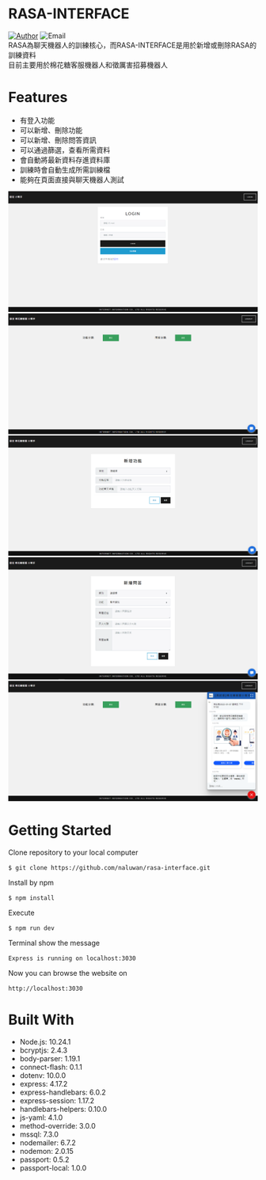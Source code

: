 # RASA-INTERFACE
[![Author](https://img.shields.io/badge/author-@NaLuWan-blue.svg?style=flat)](http://github.com/naluwan)  ![Email](https://img.shields.io/badge/email-street.baller06@gmail.com-green.svg?style=flat)<br>
RASA為聊天機器人的訓練核心，而RASA-INTERFACE是用於新增或刪除RASA的訓練資料  
目前主要用於棉花糖客服機器人和徵厲害招募機器人
# Features
* 有登入功能
* 可以新增、刪除功能
* 可以新增、刪除問答資訊
* 可以通過篩選，查看所需資料
* 會自動將最新資料存進資料庫
* 訓練時會自動生成所需訓練檔
* 能夠在頁面直接與聊天機器人測試

![image](/public/images/rasa-interface-login.PNG)
![image](/public/images/rasa-interface-home.PNG)
![image](/public/images/rasa-interface-addfunc.PNG)
![image](/public/images/rasa-interface-addques.PNG)
![image](/public/images/rasa-interface-chatbot.PNG)

# Getting Started
Clone repository to your local computer
```
$ git clone https://github.com/naluwan/rasa-interface.git
```
Install by npm
```
$ npm install
```
Execute
```
$ npm run dev
```
Terminal show the message
```
Express is running on localhost:3030
```
Now you can browse the website on
```
http://localhost:3030
```

# Built With
* Node.js: 10.24.1
* bcryptjs: 2.4.3
* body-parser: 1.19.1
* connect-flash: 0.1.1
* dotenv: 10.0.0
* express: 4.17.2
* express-handlebars: 6.0.2
* express-session: 1.17.2
* handlebars-helpers: 0.10.0
* js-yaml: 4.1.0
* method-override: 3.0.0
* mssql: 7.3.0
* nodemailer: 6.7.2
* nodemon: 2.0.15
* passport: 0.5.2
* passport-local: 1.0.0